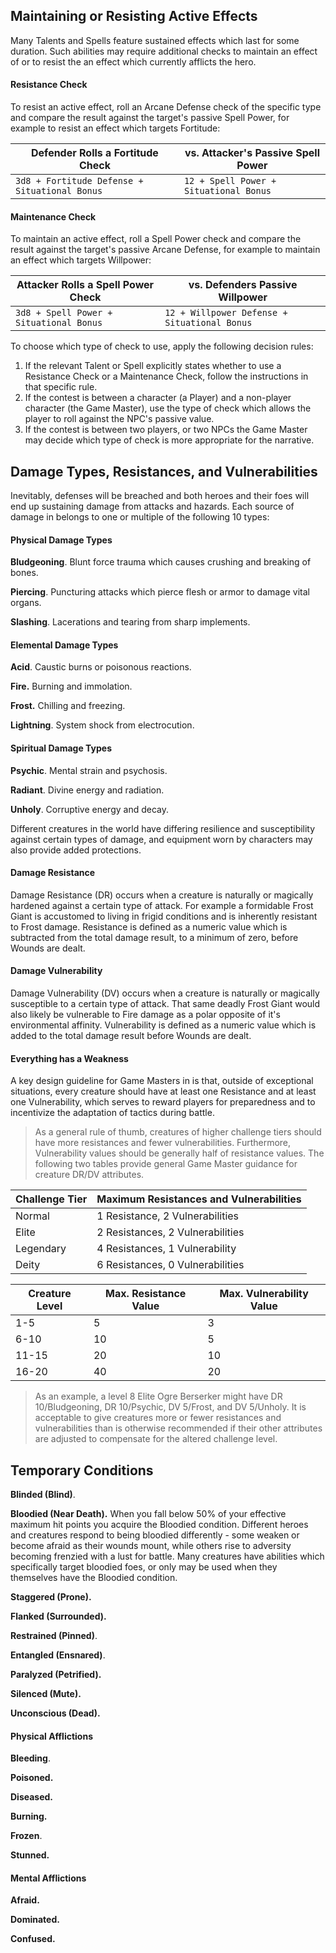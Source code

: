 
## Maintaining or Resisting Active Effects

Many Talents and Spells feature sustained effects which last for some duration. Such abilities may require additional checks to maintain an effect of or to resist the an effect which currently afflicts the hero. 

#### Resistance Check

To resist an active effect, roll an Arcane Defense check of the specific type and compare the result against the target's passive Spell Power, for example to resist an effect which targets Fortitude:

| Defender Rolls a Fortitude Check                  | vs. Attacker's Passive Spell Power         |
| ------------------------------------------------- | ------------------------------------------ |
| ```3d8 + Fortitude Defense + Situational Bonus``` | ```12 + Spell Power + Situational Bonus``` |

#### Maintenance Check

To maintain an active effect, roll a Spell Power check and compare the result against the target's passive Arcane Defense, for example to maintain an effect which targets Willpower:

| Attacker Rolls a Spell Power Check          | vs. Defenders Passive Willpower                  |
| ------------------------------------------- | ------------------------------------------------ |
| ```3d8 + Spell Power + Situational Bonus``` | ```12 + Willpower Defense + Situational Bonus``` |

To choose which type of check to use, apply the following decision rules:

1. If the relevant Talent or Spell explicitly states whether to use a Resistance Check or a Maintenance Check, follow the instructions in that specific rule.
2. If the contest is between a character (a Player) and a non-player character (the Game Master), use the type of check which allows the player to roll against the NPC's passive value.
3. If the contest is between two players, or two NPCs the Game Master may decide which type of check is more appropriate for the narrative.

## Damage Types, Resistances, and Vulnerabilities

Inevitably, defenses will be breached and both heroes and their foes will end up sustaining damage from attacks and hazards. Each source of damage in <SYSTEM> belongs to one or multiple of the following 10 types:

#### Physical Damage Types

**Bludgeoning**. Blunt force trauma which causes crushing and breaking of bones.

**Piercing**. Puncturing attacks which pierce flesh or armor to damage vital organs.

**Slashing**. Lacerations and tearing from sharp implements.

#### Elemental Damage Types

**Acid**. Caustic burns or poisonous reactions.

**Fire.** Burning and immolation.

**Frost.** Chilling and freezing.

**Lightning**. System shock from electrocution.

#### Spiritual Damage Types

**Psychic**. Mental strain and psychosis.

**Radiant**. Divine energy and radiation.

**Unholy**. Corruptive energy and decay.

Different creatures in the world have differing resilience and susceptibility against certain types of damage, and equipment worn by characters may also provide added protections.

#### Damage Resistance

Damage Resistance (DR) occurs when a creature is naturally or magically hardened against a certain type of attack. For example a formidable Frost Giant is accustomed to living in frigid conditions and is inherently resistant to Frost damage. Resistance is defined as a numeric value which is subtracted from the total damage result, to a minimum of zero, before Wounds are dealt.

#### Damage Vulnerability

Damage Vulnerability (DV) occurs when a creature is naturally or magically susceptible to a certain type of attack. That same deadly Frost Giant would also likely be vulnerable to Fire damage as a polar opposite of it's environmental affinity. Vulnerability is defined as a numeric value which is added to the total damage result before Wounds are dealt.

#### Everything has a Weakness

A key design guideline for Game Masters in <SYSTEM> is that, outside of exceptional situations, every creature should have at least one Resistance and at least one Vulnerability, which serves to reward players for preparedness and to incentivize the adaptation of tactics during battle.

> As a general rule of thumb, creatures of higher challenge tiers should have more resistances and fewer vulnerabilities. Furthermore, Vulnerability values should be generally half of resistance values. The following two tables provide general Game Master guidance for creature DR/DV attributes.

| Challenge Tier | Maximum Resistances and Vulnerabilities |
| -------------- | --------------------------------------- |
| Normal         | 1 Resistance, 2 Vulnerabilities         |
| Elite          | 2 Resistances, 2 Vulnerabilities        |
| Legendary      | 4 Resistances, 1 Vulnerability          |
| Deity          | 6 Resistances, 0 Vulnerabilities        |

| Creature Level | Max. Resistance Value | Max. Vulnerability Value |
| -------------- | --------------------- | ------------------------ |
| 1-5            | 5                     | 3                        |
| 6-10           | 10                    | 5                        |
| 11-15          | 20                    | 10                       |
| 16-20          | 40                    | 20                       |

> As an example, a level 8 Elite Ogre Berserker might have DR 10/Bludgeoning, DR 10/Psychic, DV 5/Frost, and DV 5/Unholy. It is acceptable to give creatures more or fewer resistances and vulnerabilities than is otherwise recommended if their other attributes are adjusted to compensate for the altered challenge level.

## Temporary Conditions

**Blinded (Blind)**.

**Bloodied (Near Death).** When you fall below 50% of your effective maximum hit points you acquire the Bloodied condition. Different heroes and creatures respond to being bloodied differently - some weaken or become afraid as their wounds mount, while others rise to adversity becoming frenzied with a lust for battle. Many creatures have abilities which specifically target bloodied foes, or only may be used when they themselves have the Bloodied condition.

**Staggered (Prone).**

**Flanked (Surrounded).**

**Restrained (Pinned)**.

**Entangled (Ensnared)**.

**Paralyzed (Petrified).**

**Silenced (Mute).**

**Unconscious (Dead).**

#### Physical Afflictions

**Bleeding**.

**Poisoned.**

**Diseased.**

**Burning.**

**Frozen**.

**Stunned.**

#### Mental Afflictions

**Afraid.**

**Dominated.**

**Confused.**




